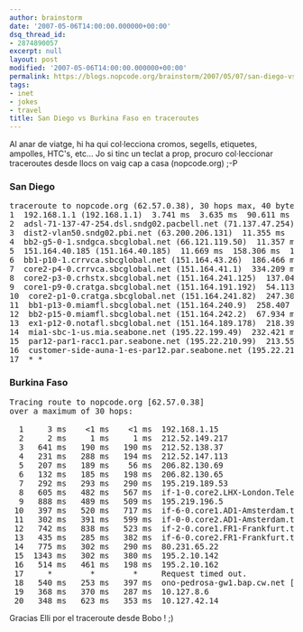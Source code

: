 ```yaml
---
author: brainstorm
date: '2007-05-06T14:00:00.000000+00:00'
dsq_thread_id:
- 2874890057
excerpt: null
layout: post
modified: '2007-05-06T14:00:00.000000+00:00'
permalink: https://blogs.nopcode.org/brainstorm/2007/05/07/san-diego-vs-burkina-faso-en-traceroutes/
tags:
- inet
- jokes
- travel
title: San Diego vs Burkina Faso en traceroutes
---
```


Al anar de viatge, hi ha qui col·lecciona cromos, segells, etiquetes, ampolles, HTC's, etc... Jo si tinc un teclat a prop, procuro col·leccionar traceroutes desde llocs on vaig cap a casa (nopcode.org) ;-P

### San Diego



<pre>traceroute to nopcode.org (62.57.0.38), 30 hops max, 40 byte packets
1  192.168.1.1 (192.168.1.1)  3.741 ms  3.635 ms  90.611 ms
2  adsl-71-137-47-254.dsl.sndg02.pacbell.net (71.137.47.254)  11.031 ms  10.858 ms  222.214 ms
3  dist2-vlan50.sndg02.pbi.net (63.200.206.131)  11.355 ms  10.888 ms  158.153 ms
4  bb2-g5-0-1.sndgca.sbcglobal.net (66.121.119.50)  11.357 ms  11.757 ms  292.401 ms
5  151.164.40.185 (151.164.40.185)  11.669 ms  158.306 ms  15.213 ms
6  bb1-p10-1.crrvca.sbcglobal.net (151.164.43.26)  186.466 ms  146.894 ms  13.244 ms
7  core2-p4-0.crrvca.sbcglobal.net (151.164.41.1)  334.209 ms  27.145 ms  224.410 ms
8  core2-p3-0.crhstx.sbcglobal.net (151.164.241.125)  137.042 ms  49.340 ms  42.069 ms
9  core1-p9-0.cratga.sbcglobal.net (151.164.191.192)  54.113 ms  199.001 ms  54.282 ms
10  core2-p1-0.cratga.sbcglobal.net (151.164.241.82)  247.305 ms  229.300 ms  54.389 ms
11  bb1-p13-0.miamfl.sbcglobal.net (151.164.240.9)  258.407 ms  150.843 ms  67.102 ms
12  bb2-p15-0.miamfl.sbcglobal.net (151.164.242.2)  67.934 ms  232.126 ms  68.452 ms
13  ex1-p12-0.notafl.sbcglobal.net (151.164.189.178)  218.392 ms  253.074 ms  68.349 ms
14  mia1-sbc-1-us.mia.seabone.net (195.22.199.49)  232.421 ms  94.561 ms  67.832 ms
15  par12-par1-racc1.par.seabone.net (195.22.210.99)  213.558 ms  299.682 ms  154.560 ms
16  customer-side-auna-1-es-par12.par.seabone.net (195.22.210.110)  275.054 ms  223.572 ms  183.045 ms
17  * *
</pre>

### Burkina Faso



<pre>Tracing route to nopcode.org [62.57.0.38]
over a maximum of 30 hops:

  1     3 ms    &lt;1 ms    &lt;1 ms  192.168.1.15
  2     2 ms     1 ms     1 ms  212.52.149.217
  3   641 ms   190 ms   190 ms  212.52.138.37
  4   231 ms   288 ms   194 ms  212.52.147.113
  5   207 ms   189 ms    56 ms  206.82.130.69
  6   132 ms   185 ms   198 ms  206.82.130.65
  7   292 ms   293 ms   290 ms  195.219.189.53
  8   605 ms   482 ms   567 ms  if-1-0.core2.LHX-London.Teleglobe.net [195.219.96.122]
  9   888 ms   489 ms   509 ms  195.219.196.5
 10   397 ms   520 ms   717 ms  if-6-0.core1.AD1-Amsterdam.teleglobe.net [80.231.80.29]
 11   302 ms   391 ms   599 ms  if-0-0.core2.AD1-Amsterdam.teleglobe.net [80.231.80.14]
 12   742 ms   838 ms   523 ms  if-2-0.core1.FR1-Frankfurt.teleglobe.net [80.231.81.14]
 13   435 ms   285 ms   382 ms  if-6-0.core2.FR1-Frankfurt.teleglobe.net [80.231.64.2]
 14   775 ms   302 ms   290 ms  80.231.65.22
 15  1343 ms   302 ms   380 ms  195.2.10.142
 16   514 ms   461 ms   198 ms  195.2.10.162
 17     *        *        *     Request timed out.
 18   540 ms   253 ms   397 ms  ono-pedrosa-gw1.bap.cw.net [208.175.154.198]
 19   368 ms   370 ms   287 ms  10.127.8.6
 20   348 ms   623 ms   353 ms  10.127.42.14
</pre>

Gracias Elli por el traceroute desde Bobo ! ;)